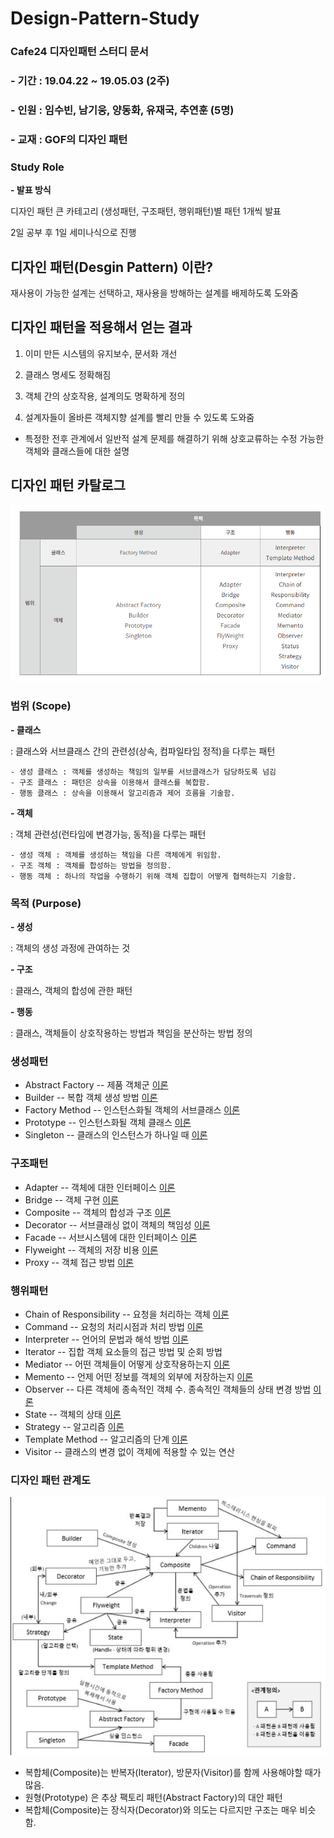 # Design-Pattern-Study
### Cafe24 디자인패턴 스터디 문서
### - 기간 : 19.04.22 ~ 19.05.03 (2주)
### - 인원 : 임수빈, 남기웅, 양동화, 유재국, 추연훈 (5명)
### - 교재 : GOF의 디자인 패턴
### Study Role
  __- 발표 방식__
  
   디자인 패턴 큰 카테고리 (생성패턴, 구조패턴, 행위패턴)별 패턴 1개씩 발표 
   
   2일 공부 후 1일 세미나식으로 진행
   
## 디자인 패턴(Desgin Pattern) 이란?
재사용이 가능한 설계는 선택하고, 재사용을 방해하는 설계를 배제하도록 도와줌   

## 디자인 패턴을 적용해서 얻는 결과
1. 이미 만든 시스템의 유지보수, 문서화 개선

2. 클래스 명세도 정확해짐

3. 객체 간의 상호작용, 설계의도 명확하게 정의

4. 설계자들이 올바른 객체지향 설계를 빨리 만들 수 있도록 도와줌

* 특정한 전후 관계에서 일반적 설계 문제를 해결하기 위해 상호교류하는 수정 가능한 
  객체와 클래스들에 대한 설명
  
## 디자인 패턴 카탈로그
![Design-Pattern Diagram](./src/img/designpattern1.PNG)

### 범위 (Scope)

__- 클래스__

: 클래스와 서브클래스 간의 관련성(상속, 컴파일타임 정적)을 다루는 패턴

	- 생성 클래스 : 객체를 생성하는 책임의 일부를 서브클래스가 담당하도록 넘김
	- 구조 클래스 : 패턴은 상속을 이용해서 클래스를 복합함.
	- 행동 클래스 : 상속을 이용해서 알고리즘과 제어 흐름을 기술함.

__- 객체__

: 객체 관련성(런타임에 변경가능, 동적)을 다루는 패턴

	- 생성 객체 : 객체를 생성하는 책임을 다른 객체에게 위임함.
	- 구조 객체 : 객체를 합성하는 방법을 정의함.
	- 행동 객체 : 하나의 작업을 수행하기 위해 객체 집합이 어떻게 협력하는지 기술함.

### 목적 (Purpose)

__- 생성__

: 객체의 생성 과정에 관여하는 것

 __- 구조__

: 클래스, 객체의 합성에 관한 패턴

__- 행동__

: 클래스, 객체들이 상호작용하는 방법과 책임을 분산하는 방법 정의

### 생성패턴
 - Abstract Factory -- 제품 객체군 [이론](https://github.com/Soobinnn/Design-Pattern-Study/blob/master/src/abstractFactory/README.md)
 - Builder -- 복합 객체 생성 방법  [이론](http://naver.me/xaFu59WW)
 - Factory Method -- 인스턴스화될 객체의 서브클래스 [이론](https://github.com/Soobinnn/Design-Pattern-Study/blob/master/src/factoryMethod/README.md)
 - Prototype -- 인스턴스화될 객체 클래스 [이론](https://blog.naver.com/new_jae_guk/221521427632)
 - Singleton -- 클래스의 인스턴스가 하나일 때 [이론](https://develop-im.tistory.com/45) 

### 구조패턴
 - Adapter -- 객체에 대한 인터페이스 [이론](https://github.com/Soobinnn/Design-Pattern-Study/blob/master/src/adapter/Adapter.md)
 - Bridge -- 객체 구현 [이론](<https://github.com/Soobinnn/Design-Pattern-Study/blob/master/src/bridge/README.md>)
 - Composite -- 객체의 합성과 구조 [이론](https://blog.naver.com/new_jae_guk/221525577141)
 - Decorator -- 서브클래싱 없이 객체의 책임성 [이론](https://github.com/Soobinnn/Design-Pattern-Study/blob/master/src/decorator/README.md)
 - Facade -- 서브시스템에 대한 인터페이스 [이론](https://github.com/Soobinnn/Design-Pattern-Study/blob/master/src/facade/facade.md)
 - Flyweight -- 객체의 저장 비용 [이론](https://github.com/Soobinnn/Design-Pattern-Study/blob/master/src/flyweight/README.md)
 - Proxy -- 객체 접근 방법 [이론](https://github.com/Soobinnn/Design-Pattern-Study/blob/master/src/proxy/README.md)

### 행위패턴
 - Chain of Responsibility -- 요청을 처리하는 객체 [이론](https://github.com/Soobinnn/Design-Pattern-Study/blob/master/src/chainOfResponsibility/README.md)
 - Command -- 요청의 처리시점과 처리 방법 [이론](https://github.com/Soobinnn/Design-Pattern-Study/tree/master/src/command/README.md)
 - Interpreter -- 언어의 문법과 해석 방법 [이론](https://blog.naver.com/new_jae_guk/221528121772)
 - Iterator -- 집합 객체 요소들의 접근 방법 및 순회 방법
 - Mediator -- 어떤 객체들이 어떻게 상호작용하는지 [이론](https://github.com/Soobinnn/Design-Pattern-Study/blob/master/src/mediator/Mediator.md)
 - Memento -- 언제 어떤 정보를 객체의 외부에 저장하는지 [이론](https://github.com/Soobinnn/Design-Pattern-Study/blob/master/src/memento/README.md)
 - Observer -- 다른 객체에 종속적인 객체 수. 종속적인 객체들의 상태 변경 방법 [이론](https://github.com/Soobinnn/Design-Pattern-Study/blob/master/src/observer/observer.md)
 - State -- 객체의 상태 [이론](https://github.com/Soobinnn/Design-Pattern-Study/blob/master/src/state/README.md)
 - Strategy -- 알고리즘 [이론](https://github.com/Soobinnn/Design-Pattern-Study/blob/master/src/strategy/README.md)
 - Template Method -- 알고리즘의 단계 [이론](https://github.com/Soobinnn/Design-Pattern-Study/blob/master/src/templateMethod/README.md)
 - Visitor -- 클래스의 변경 없이 객체에 적용할 수 있는 연산

### 디자인 패턴 관계도
![Design-Pattern Relation](./src/img/designpattern2.PNG)

* 복합체(Composite)는 반복자(Iterator), 방문자(Visitor)를 함께 사용해야할 때가 많음.
* 원형(Prototype)  은 추상 팩토리 패턴(Abstract Factory)의 대안 패턴
* 복합체(Composite)는 장식자(Decorator)와 의도는 다르지만 구조는 매우 비슷함.
